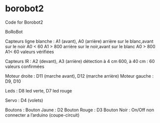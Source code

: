 # borobot2
Code for Borobot2

BoRoBot

Capteurs ligne blanche : A1 (avant), A0 (arrière)
arrière sur le blanc,avant sur le noir
A0  < 60      A1 > 800 
arrière sur le noir,avant sur le blanc
A0  > 800      A1< 60
valeurs vérifiées

Capteurs IR : A2 (devant), A3 (arrière) détection à 4 cm 600,
à 40 cm : 60
valeurs confirmées

Moteur droite : D11 (marche avant), D12 (marche arrière)
Moteur gauche : D9, D10 

Leds : D8 led verte, D7 led rouge

Servo : D4 (volets)

Boutons : 
Bouton Jaune : D2
Bouton Rouge : D3
Bouton Noir : On/Off non connecter a l’arduino (coupe-circuit)

